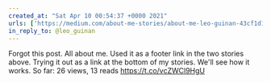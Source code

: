 ```yaml
---
created_at: "Sat Apr 10 00:54:37 +0000 2021"
urls: ['https://medium.com/about-me-stories/about-me-leo-guinan-43cf1d166c2d']
in_reply_to: @leo_guinan
---
```


Forgot this post. All about me. Used it as a footer link in the two stories above. Trying it out as a link at the bottom of my stories. We'll see how it works. So far: 26 views, 13 reads
https://t.co/vcZWCl9HgU